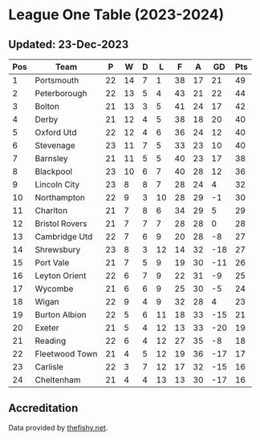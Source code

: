 # League One Table (2023-2024)
## Updated: 23-Dec-2023

| Pos | Team | P | W | D | L | F | A | GD | Pts |
| --- | --- | --- | --- | --- | --- | --- | --- | --- | --- |
| 1 | Portsmouth | 22 | 14 | 7 | 1 | 38 | 17 | 21 | 49 |
| 2 | Peterborough | 22 | 13 | 5 | 4 | 43 | 21 | 22 | 44 |
| 3 | Bolton | 21 | 13 | 3 | 5 | 41 | 24 | 17 | 42 |
| 4 | Derby | 21 | 12 | 4 | 5 | 38 | 18 | 20 | 40 |
| 5 | Oxford Utd | 22 | 12 | 4 | 6 | 36 | 24 | 12 | 40 |
| 6 | Stevenage | 23 | 11 | 7 | 5 | 33 | 23 | 10 | 40 |
| 7 | Barnsley | 21 | 11 | 5 | 5 | 40 | 23 | 17 | 38 |
| 8 | Blackpool | 23 | 10 | 6 | 7 | 40 | 28 | 12 | 36 |
| 9 | Lincoln City | 23 | 8 | 8 | 7 | 28 | 24 | 4 | 32 |
| 10 | Northampton | 22 | 9 | 3 | 10 | 28 | 29 | -1 | 30 |
| 11 | Charlton | 21 | 7 | 8 | 6 | 34 | 29 | 5 | 29 |
| 12 | Bristol Rovers | 21 | 7 | 7 | 7 | 28 | 28 | 0 | 28 |
| 13 | Cambridge Utd | 22 | 7 | 6 | 9 | 20 | 28 | -8 | 27 |
| 14 | Shrewsbury | 23 | 8 | 3 | 12 | 14 | 32 | -18 | 27 |
| 15 | Port Vale | 21 | 7 | 5 | 9 | 19 | 30 | -11 | 26 |
| 16 | Leyton Orient | 22 | 6 | 7 | 9 | 22 | 31 | -9 | 25 |
| 17 | Wycombe | 21 | 6 | 6 | 9 | 25 | 30 | -5 | 24 |
| 18 | Wigan | 22 | 9 | 4 | 9 | 32 | 28 | 4 | 23 |
| 19 | Burton Albion | 22 | 5 | 6 | 11 | 18 | 33 | -15 | 21 |
| 20 | Exeter | 21 | 5 | 4 | 12 | 13 | 33 | -20 | 19 |
| 21 | Reading | 22 | 6 | 4 | 12 | 27 | 35 | -8 | 18 |
| 22 | Fleetwood Town | 21 | 4 | 5 | 12 | 19 | 36 | -17 | 17 |
| 23 | Carlisle | 22 | 3 | 7 | 12 | 17 | 32 | -15 | 16 |
| 24 | Cheltenham | 21 | 4 | 4 | 13 | 13 | 30 | -17 | 16 |

## Accreditation 

Data provided by [thefishy.net](https://www.thefishy.net/).